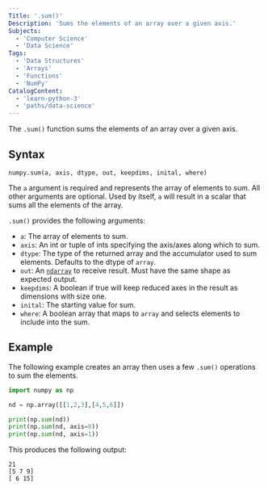 ```yaml
---
Title: '.sum()'
Description: 'Sums the elements of an array over a given axis.'
Subjects:
  - 'Computer Science'
  - 'Data Science'
Tags:
  - 'Data Structures'
  - 'Arrays'
  - 'Functions'
  - 'NumPy'
CatalogContent:
  - 'learn-python-3'
  - 'paths/data-science'
---
```


The `.sum()` function sums the elements of an array over a given axis.

## Syntax

```pseudo
numpy.sum(a, axis, dtype, out, keepdims, inital, where)
```

The `a` argument is required and represents the array of elements to sum. All other arguments are optional. Used by itself, `a` will result in a scalar that sums all the elements of the array.

`.sum()` provides the following arguments:

- `a`: The array of elements to sum.
- `axis`: An int or tuple of ints specifying the axis/axes along which to sum.
- `dtype`: The type of the returned array and the accumulator used to sum elements. Defaults to the dtype of `array`.
- `out`: An [`ndarray`](https://www.codecademy.com/resources/docs/numpy/ndarray) to receive result. Must have the same shape as expected output.
- `keepdims`: A boolean if true will keep reduced axes in the result as dimensions with size one.
- `inital`: The starting value for sum.
- `where`: A boolean array that maps to `array` and selects elements to include into the sum.

## Example

The following example creates an array then uses a few `.sum()` operations to sum the elements.

```py
import numpy as np

nd = np.array([[1,2,3],[4,5,6]])

print(np.sum(nd))
print(np.sum(nd, axis=0))
print(np.sum(nd, axis=1))
```

This produces the following output:

```shell
21
[5 7 9]
[ 6 15]
```
